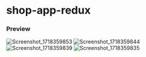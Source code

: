 # shop-app-redux
### Preview

![Screenshot_1718359853](https://github.com/aabid0177/shop-app-redux/assets/58103845/da9c3de7-c2df-4a2c-8fee-675ab2028f0e)
![Screenshot_1718359844](https://github.com/aabid0177/shop-app-redux/assets/58103845/7aa68115-8ea6-4001-b528-9835bce00cca)
![Screenshot_1718359839](https://github.com/aabid0177/shop-app-redux/assets/58103845/063d3232-0e1c-41c0-b419-cf7d9b694f80)
![Screenshot_1718359835](https://github.com/aabid0177/shop-app-redux/assets/58103845/395791f2-60ae-4ca0-b8cd-c98edaa119f1)
